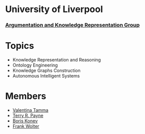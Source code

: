 # University of Liverpool #

   ### [Argumentation and Knowledge Representation Group](https://www.liverpool.ac.uk/computer-science/research/research-groups/know-rep/ "Argumentation and Knowledge Representation Group") ###

# Topics # 

* Knowledge Representation and Reasoning
* Ontology Engineering
* Knowledge Graphs Construction
* Autonomous Intelligent Systems

# Members #
* [Valentina Tamma](https://www.csc.liv.ac.uk/~valli/Home.html "Valentina Tamma")
* [Terry R. Payne](https://www.csc.liv.ac.uk/~trp/Home.html "Terry R. Payne")
* [Boris Konev](https://www.csc.liv.ac.uk/~konev/ "Boris Konev")
* [Frank Wolter](https://cgi.csc.liv.ac.uk/~frank/ "Frank Wolter")
